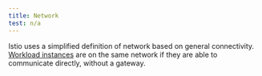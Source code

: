 ```yaml
---
title: Network
test: n/a
---
```


Istio uses a simplified definition of network based on general connectivity.
[Workload instances](/pt-br/docs/reference/glossary/#workload-instance) are on the same
network if they are able to communicate directly, without a gateway.
